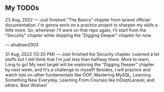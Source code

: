 ## My TODOs

23 Aug, 2022 — Just finished "The Basics" chapter from laravel official documentation. I'm gonna work on a practice project to sharpen my skills a little more. So, whenever I'll work on that repo again, I'll start from the "Security" chapter while skipping the "Digging Deeper" chapter for now.

— alnahian2003

31 Aug, 2022 (12:20 PM) — Just finished the Security chapter. Learned a lot stuffs but I still think that I'm just less than halfway there. More to learn, Long to go!
My next target will be exploring the "Digging Deeper" chapter by next week, and It's a challenge to myself!
Besides, I will practice and watch tuts on other fundamentals like OOP, Mastering MySQL, Learning Something New Everyday, Learning From Courses like InDeptLaravel, and others.
Best Wishes!
